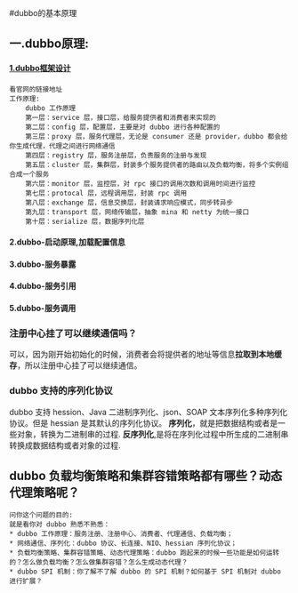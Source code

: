 #dubbo的基本原理

## 一.dubbo原理:
#### [1.dubbo框架设计](http://dubbo.apache.org/zh-cn/docs/dev/design.html)
    看官网的链接地址
    工作原理:
        dubbo 工作原理
        第一层：service 层，接口层，给服务提供者和消费者来实现的
        第二层：config 层，配置层，主要是对 dubbo 进行各种配置的
        第三层：proxy 层，服务代理层，无论是 consumer 还是 provider，dubbo 都会给你生成代理，代理之间进行网络通信
        第四层：registry 层，服务注册层，负责服务的注册与发现
        第五层：cluster 层，集群层，封装多个服务提供者的路由以及负载均衡，将多个实例组合成一个服务
        第六层：monitor 层，监控层，对 rpc 接口的调用次数和调用时间进行监控
        第七层：protocal 层，远程调用层，封装 rpc 调用
        第八层：exchange 层，信息交换层，封装请求响应模式，同步转异步
        第九层：transport 层，网络传输层，抽象 mina 和 netty 为统一接口
        第十层：serialize 层，数据序列化层
#### 2.dubbo-启动原理,加载配置信息
#### 3.dubbo-服务暴露
#### 4.dubbo-服务引用
#### 5.dubbo-服务调用

### 注册中心挂了可以继续通信吗？
可以，因为刚开始初始化的时候，消费者会将提供者的地址等信息**拉取到本地缓存**，所以注册中心挂了可以继续通信。

### dubbo 支持的序列化协议
dubbo 支持 hession、Java 二进制序列化、json、SOAP 文本序列化多种序列化协议。但是 hessian 是其默认的序列化协议。
**序列化**，就是把数据结构或者是一些对象，转换为二进制串的过程.
**反序列化**,是将在序列化过程中所生成的二进制串转换成数据结构或者对象的过程.

## dubbo 负载均衡策略和集群容错策略都有哪些？动态代理策略呢？
    问你这个问题的目的:
    就是看你对 dubbo 熟悉不熟悉：
    * dubbo 工作原理：服务注册、注册中心、消费者、代理通信、负载均衡；
    * 网络通信、序列化：dubbo 协议、长连接、NIO、hessian 序列化协议；
    * 负载均衡策略、集群容错策略、动态代理策略：dubbo 跑起来的时候一些功能是如何运转的？怎么做负载均衡？怎么做集群容错？怎么生成动态代理？
    * dubbo SPI 机制：你了解不了解 dubbo 的 SPI 机制？如何基于 SPI 机制对 dubbo 进行扩展？
